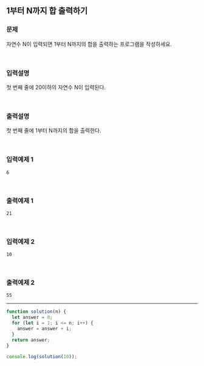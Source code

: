 ## 1부터 N까지 합 출력하기

### 문제

자연수 N이 입력되면 1부터 N까지의 합을 출력하는 프로그램을 작성하세요.

<br/>

### 입력설명

첫 번째 줄에 20이하의 자연수 N이 입력된다.

<br/>

### 출력설명

첫 번째 줄에 1부터 N까지의 합을 출력한다.

<br/>

### 입력예제 1

```
6
```

<br/>

### 출력예제 1

```
21
```

<br/>

### 입력예제 2

```
10
```

<br/>

### 출력예제 2

```
55
```

---

```js
function solution(n) {
  let answer = 0;
  for (let i = 1; i <= n; i++) {
    answer = answer + i;
  }
  return answer;
}

console.log(solution(10));
```
